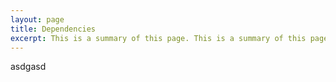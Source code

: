 ```yaml
---
layout: page
title: Dependencies
excerpt: This is a summary of this page. This is a summary of this page. This is a summary of this page
---
```


asdgasd